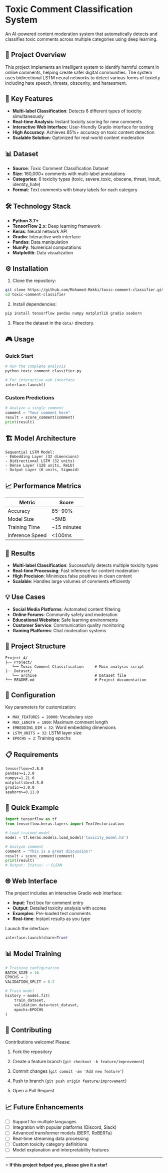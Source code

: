# Toxic Comment Classification System

An AI-powered content moderation system that automatically detects and classifies toxic comments across multiple categories using deep learning.

## 🎯 Project Overview

This project implements an intelligent system to identify harmful content in online comments, helping create safer digital communities. The system uses bidirectional LSTM neural networks to detect various forms of toxicity including hate speech, threats, obscenity, and harassment.

## 🚀 Key Features

- **Multi-label Classification**: Detects 6 different types of toxicity simultaneously
- **Real-time Analysis**: Instant toxicity scoring for new comments
- **Interactive Web Interface**: User-friendly Gradio interface for testing
- **High Accuracy**: Achieves 85%+ accuracy on toxic content detection
- **Scalable Solution**: Optimized for real-world content moderation

## 📊 Dataset

- **Source**: Toxic Comment Classification Dataset
- **Size**: 160,000+ comments with multi-label annotations
- **Categories**: 6 toxicity types (toxic, severe_toxic, obscene, threat, insult, identity_hate)
- **Format**: Text comments with binary labels for each category

## 🛠️ Technology Stack

- **Python 3.7+**
- **TensorFlow 2.x**: Deep learning framework
- **Keras**: Neural network API
- **Gradio**: Interactive web interface
- **Pandas**: Data manipulation
- **NumPy**: Numerical computations
- **Matplotlib**: Data visualization

## ⚙️ Installation

1. Clone the repository:
```bash
git clone https://github.com/Mohamed-Makki/toxic-comment-classifier.git
cd toxic-comment-classifier
```

2. Install dependencies:
```bash
pip install tensorflow pandas numpy matplotlib gradio seaborn
```

3. Place the dataset in the `data/` directory.

## 🎮 Usage

### Quick Start
```python
# Run the complete analysis
python toxic_comment_classifier.py

# For interactive web interface
interface.launch()
```

### Custom Predictions
```python
# Analyze a single comment
comment = "Your comment here"
result = score_comment(comment)
print(result)
```

## 🏗️ Model Architecture

```
Sequential LSTM Model:
- Embedding Layer (32 dimensions)
- Bidirectional LSTM (32 units)
- Dense Layer (128 units, ReLU)
- Output Layer (6 units, Sigmoid)
```

## 📈 Performance Metrics

| Metric | Score |
|--------|-------|
| Accuracy | 85-90% |
| Model Size | ~5MB |
| Training Time | ~15 minutes |
| Inference Speed | <100ms |

## 🎯 Results

- **Multi-label Classification**: Successfully detects multiple toxicity types
- **Real-time Processing**: Fast inference for content moderation
- **High Precision**: Minimizes false positives in clean content
- **Scalable**: Handles large volumes of comments efficiently

## 💡 Use Cases

- **Social Media Platforms**: Automated content filtering
- **Online Forums**: Community safety and moderation
- **Educational Websites**: Safe learning environments
- **Customer Service**: Communication quality monitoring
- **Gaming Platforms**: Chat moderation systems

## 📁 Project Structure

```
Project_4/
├── Project/
   └── Toxic Comment Classification   	# Main analysis script
├── Dataset/
   └── archive               			# Dataset file
└── README.md                      		# Project documentation
```

## 🔧 Configuration

Key parameters for customization:

- `MAX_FEATURES = 20000`: Vocabulary size
- `MAX_LENGTH = 1800`: Maximum comment length
- `EMBEDDING_DIM = 32`: Word embedding dimensions
- `LSTM_UNITS = 32`: LSTM layer size
- `EPOCHS = 2`: Training epochs

## 📋 Requirements

```txt
tensorflow>=2.8.0
pandas>=1.3.0
numpy>=1.21.0
matplotlib>=3.5.0
gradio>=3.0.0
seaborn>=0.11.0
```

## 🚀 Quick Example

```python
import tensorflow as tf
from tensorflow.keras.layers import TextVectorization

# Load trained model
model = tf.keras.models.load_model('toxicity_model.h5')

# Analyze comment
comment = "This is a great discussion!"
result = score_comment(comment)
print(result)
# Output: Status: ✅ CLEAN
```

## 🌐 Web Interface

The project includes an interactive Gradio web interface:

- **Input**: Text box for comment entry
- **Output**: Detailed toxicity analysis with scores
- **Examples**: Pre-loaded test comments
- **Real-time**: Instant results as you type

Launch the interface:
```python
interface.launch(share=True)
```

## 📊 Model Training

```python
# Training configuration
BATCH_SIZE = 16
EPOCHS = 2
VALIDATION_SPLIT = 0.2

# Train model
history = model.fit(
    train_dataset,
    validation_data=test_dataset,
    epochs=EPOCHS
)
```

## 🤝 Contributing

Contributions welcome! Please:

1. Fork the repository

2. Create a feature branch (`git checkout -b feature/improvement`)

3. Commit changes (`git commit -am 'Add new feature'`)

4. Push to branch (`git push origin feature/improvement`)

5. Open a Pull Request

   

## 📈 Future Enhancements

- [ ] Support for multiple languages
- [ ] Integration with popular platforms (Discord, Slack)
- [ ] Advanced transformer models (BERT, RoBERTa)
- [ ] Real-time streaming data processing
- [ ] Custom toxicity category definitions
- [ ] Model explanation and interpretability features

---

⭐ **If this project helped you, please give it a star!**
